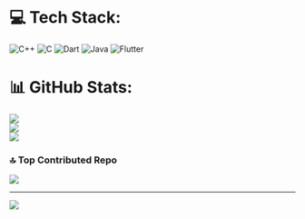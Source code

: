 
# 💻 Tech Stack:
![C++](https://img.shields.io/badge/c++-%2300599C.svg?style=for-the-badge&logo=c%2B%2B&logoColor=white) ![C](https://img.shields.io/badge/c-%2300599C.svg?style=for-the-badge&logo=c&logoColor=white) ![Dart](https://img.shields.io/badge/dart-%230175C2.svg?style=for-the-badge&logo=dart&logoColor=white) ![Java](https://img.shields.io/badge/java-%23ED8B00.svg?style=for-the-badge&logo=openjdk&logoColor=white) ![Flutter](https://img.shields.io/badge/Flutter-%2302569B.svg?style=for-the-badge&logo=Flutter&logoColor=white)
# 📊 GitHub Stats:
![](https://github-readme-stats.vercel.app/api?username=HafizurkhanWTS&theme=dark&hide_border=false&include_all_commits=false&count_private=false)<br/>
![](https://nirzak-streak-stats.vercel.app/?user=HafizurkhanWTS&theme=dark&hide_border=false)<br/>
![](https://github-readme-stats.vercel.app/api/top-langs/?username=HafizurkhanWTS&theme=dark&hide_border=false&include_all_commits=false&count_private=false&layout=compact)

### 🔝 Top Contributed Repo
![](https://github-contributor-stats.vercel.app/api?username=HafizurkhanWTS&limit=5&theme=dark&combine_all_yearly_contributions=true)

---
[![](https://visitcount.itsvg.in/api?id=HafizurkhanWTS&icon=0&color=0)](https://visitcount.itsvg.in)

<!-- Proudly created with GPRM ( https://gprm.itsvg.in ) -->
